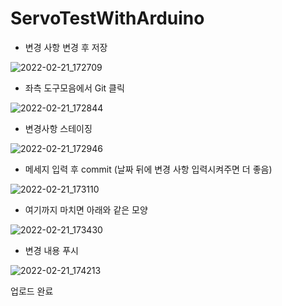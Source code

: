 # ServoTestWithArduino

- 변경 사항 변경 후 저장

![2022-02-21_172709](https://user-images.githubusercontent.com/99518727/154919423-2615e9ce-542a-40e9-a867-e9b721f85e2e.png)


- 좌측 도구모음에서 Git 클릭

![2022-02-21_172844](https://user-images.githubusercontent.com/99518727/154919851-8d7f3db7-7a11-4a7a-a7c1-515adf0b2e90.png)


- 변경사항 스테이징

![2022-02-21_172946](https://user-images.githubusercontent.com/99518727/154919929-09e1fb27-e9ee-4164-a261-c1a1bc2b5961.png)


- 메세지 입력 후 commit (날짜 뒤에 변경 사항 입력시켜주면 더 좋음)

![2022-02-21_173110](https://user-images.githubusercontent.com/99518727/154920062-c7674844-1ae3-4c5e-b4d9-ad7e0ed069ac.png)


- 여기까지 마치면 아래와 같은 모양

![2022-02-21_173430](https://user-images.githubusercontent.com/99518727/154920148-a0d7028d-724a-485f-94fa-5e527bf23ee1.png)


- 변경 내용 푸시

![2022-02-21_174213](https://user-images.githubusercontent.com/99518727/154920225-1586069a-de12-44fb-b4f4-37e41f0c0f37.png)


업로드 완료
